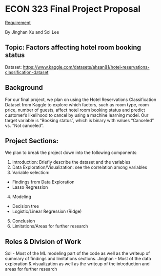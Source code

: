 # ECON 323 Final Project Proposal
[Requirement](https://github.com/doctor-phil/ECON323_2023_Spring/blob/main/final_project.md)

By Jinghan Xu and Sol Lee

## Topic: Factors affecting hotel room booking status
Dataset: https://www.kaggle.com/datasets/ahsan81/hotel-reservations-classification-dataset

## Background
For our final project, we plan on using the Hotel Reservations Classification Dataset from Kaggle to
explore which factors, such as room type, room price, number of guests, affect hotel room booking status
and predict customer’s likelihood to cancel by using a machine learning model. Our target variable is
“Booking status”, which is binary with values “Canceled” vs. “Not canceled”.

## Project Sections:
We plan to break the project down into the following components:
1. Introduction: Briefly describe the dataset and the variables
2. Data Exploration/Visualization: see the correlation among variables
3. Variable selection:
- Findings from Data Exploration
- Lasso Regression
4. Modeling
- Decision tree
- Logistic/Linear Regression (Ridge)
5. Conclusion
6. Limitations/Areas for further research

## Roles & Division of Work
Sol - Most of the ML modeling part of the code as well as the writeup of summary of findings and
limitations sections.
Jinghan - Most of the data exploration & visualization as well as the writeup of the introduction and areas
for further research

